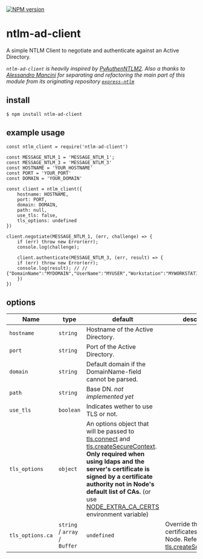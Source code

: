 [![NPM version](https://img.shields.io/npm/v/ntlm-ad-client.svg?style=flat)](https://www.npmjs.com/package/ntlm-ad-client)

# ntlm-ad-client

A simple NTLM Client to negotiate and authenticate against an Active Directory.

*`ntlm-ad-client` is heavily inspired by [PyAuthenNTLM2](https://github.com/Legrandin/PyAuthenNTLM2/). Also a thanks to [Alessandro Mancini](https://github.com/mancioshell) for separating and refactoring the main part of this module from its originating repository [`express-ntlm`](https://github.com/einfallstoll/express-ntlm)*

## install

    $ npm install ntlm-ad-client

## example usage

	const ntlm_client = require('ntlm-ad-client')

	const MESSAGE_NTLM_1 = 'MESSAGE_NTLM_1';
	const MESSAGE_NTLM_3 = 'MESSAGE_NTLM_3'
	const HOSTNAME = 'YOUR_HOSTNAME'
	const PORT = 'YOUR_PORT'
	const DOMAIN = 'YOUR_DOMAIN'

	const client = ntlm_client({
	    hostname: HOSTNAME,
	    port: PORT,
	    domain: DOMAIN,
	    path: null,
	    use_tls: false,
	    tls_options: undefined
	})

	client.negotiate(MESSAGE_NTLM_1, (err, challenge) => {
	    if (err) throw new Error(err);
	    console.log(challenge);

	    client.authenticate(MESSAGE_NTLM_3, (err, result) => {
		if (err) throw new Error(err);
		console.log(result); // // {"DomainName":"MYDOMAIN","UserName":"MYUSER","Workstation":"MYWORKSTATION"}
	    })
	})

## options

| Name | type | default | description |
|------|------|---------|-------------|
| `hostname` | `string` | Hostname of the Active Directory. |
| `port` | `string` | Port of the Active Directory. |
| `domain` | `string` | Default domain if the DomainName-field cannot be parsed. |
| `path` | `string` | Base DN. *not implemented yet* |
| `use_tls` | `boolean` | Indicates wether to use TLS or not. |
| `tls_options` | `object` | An options object that will be passed to [tls.connect](https://nodejs.org/api/tls.html#tls_tls_connect_options_callback) and [tls.createSecureContext](https://nodejs.org/api/tls.html#tls_tls_createsecurecontext_options). __Only required when using ldaps and the server's certificate is signed by a certificate authority not in Node's default list of CAs.__ (or use [NODE_EXTRA_CA_CERTS](https://nodejs.org/api/cli.html#cli_node_extra_ca_certs_file) environment variable)|
| `tls_options.ca` | `string` /  `array` / `Buffer` | `undefined` | Override the trusted CA certificates provided by Node. Refer to [tls.createSecureContext](https://nodejs.org/api/tls.html#tls_tls_createsecurecontext_options) |


